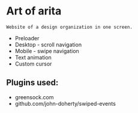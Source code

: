 # Art of arita
```
Website of a design organization in one screen.
```
- Preloader
- Desktop - scroll navigation
- Mobile - swipe navigation
- Text animation
- Custom cursor

## Plugins used:
- greensock.com
- github.com/john-doherty/swiped-events
